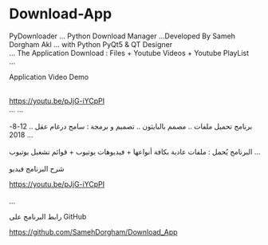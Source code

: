 # Download-App
PyDownloader ... Python Download Manager ...Developed By Sameh Dorgham Akl ... with Python PyQt5 & QT Designer <br>
...
The Application Download : Files + Youtube Videos + Youtube PlayList <br>
...

Application Video Demo <br>

<br> https://youtu.be/pJjG-iYCpPI <br>
...
...
 <br> <br> برنامج تحميل ملفات .. مصمم بالبايثون .. تصميم و برمجة : سامح درغام عقل .. 12-8-2018
...
 <br> <br> البرنامج يُحمل : ملفات عادية بكافة أنواعها + فيديوهات يوتيوب + قوائم تشغيل يوتيوب
...
 <br> <br>شرح البرنامج فيديو <br>

https://youtu.be/pJjG-iYCpPI <br>   <br>
...

رابط البرنامج على GitHub  <br>

https://github.com/SamehDorgham/Download_App

